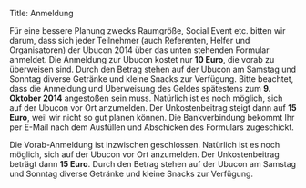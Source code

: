 Title: Anmeldung

Für eine bessere Planung zwecks Raumgröße, Social Event
etc. bitten wir darum, dass sich jeder Teilnehmer (auch Referenten,
Helfer und Organisatoren) der Ubucon 2014 über das unten stehenden
Formular anmeldet. Die Anmeldung zur Ubucon kostet nur **10 Euro**, die
vorab zu überweisen sind. Durch den Betrag stehen auf der Ubucon am
Samstag und Sonntag diverse Getränke und kleine Snacks zur Verfügung.
Bitte beachtet, dass die Anmeldung und Überweisung des Geldes spätestens
zum **9. Oktober 2014** angestoßen sein muss. Natürlich ist es noch
möglich, sich auf der Ubucon vor Ort anzumelden. Der Unkostenbeitrag
steigt dann auf **15 Euro**, weil wir nicht so gut planen können. Die
Bankverbindung bekommt Ihr per E-Mail nach dem Ausfüllen und Abschicken
des Formulars zugeschickt.

Die Vorab-Anmeldung ist inzwischen geschlossen. Natürlich ist es noch
möglich, sich auf der Ubucon vor Ort anzumelden. Der Unkostenbeitrag
beträgt dann **15 Euro**. Durch den Betrag stehen auf der Ubucon am
Samstag und Sonntag diverse Getränke und kleine Snacks zur Verfügung.
